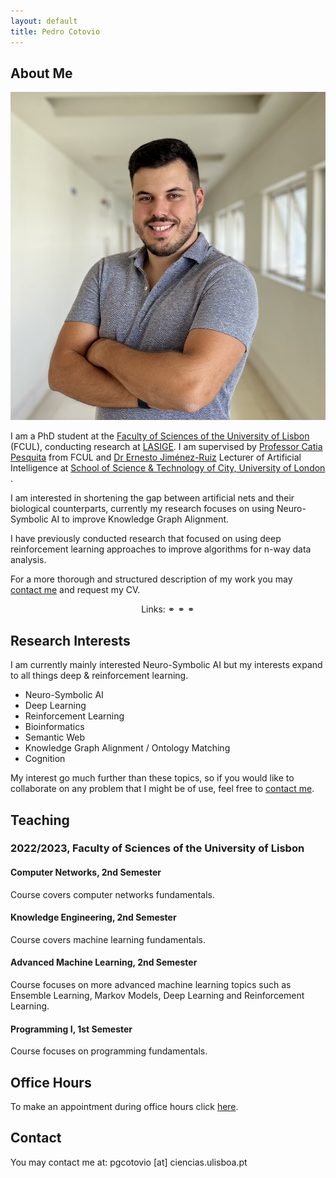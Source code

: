 ```yaml
---
layout: default
title: Pedro Cotovio
---
```


## About Me

<img class="profile-picture" src="me.jpeg">

I am a PhD student at the <a target="_blank" href="https://ciencias.ulisboa.pt/">Faculty of Sciences of the University of Lisbon</a> (FCUL), conducting research at <a target="_blank" href="https://www.lasige.pt/">LASIGE</a>. I am supervised by <a target="_blank" href="http://www.di.fc.ul.pt/~catiapesquita/">Professor Catia Pesquita</a> from FCUL and <a target="_blank" href="https://www.city.ac.uk/about/people/academics/ernesto-jimenez-ruiz">Dr Ernesto Jiménez-Ruiz</a> Lecturer of Artificial Intelligence at <a target="_blank" href="https://www.city.ac.uk/about/schools/science-technology">School of Science & Technology of City, University of London </a>.

I am interested in shortening the gap between artificial nets and their biological counterparts, currently my research focuses on using Neuro-Symbolic AI to improve Knowledge Graph Alignment.

I have previously conducted research that focused on using deep reinforcement learning approaches to improve algorithms for n-way data analysis.

For a more thorough and structured description of my work you may [contact me](#contact) and request my CV.

<p align="center">
Links:
  <a target="_blank" href="https://scholar.google.com/citations?user=HJy-H6sAAAAJ"><i class="fas fa-graduation-cap"></i></a> ⚭
  <a target="_blank" href="https://orcid.org/0000-0001-6724-899X"><i class="fab fa-orcid"></i></a> ⚭
  <a target="_blank" href="https://github.com/PedroCotovio/"><i class="fab fa-github"></i></a> ⚭
  <a target="_blank" href="https://www.linkedin.com/in/pedro-cotovio"><i class="fab fa-linkedin"></i></a>
</p>

## Research Interests

I am currently mainly interested Neuro-Symbolic AI but my interests expand to all things deep & reinforcement learning.

* Neuro-Symbolic AI
* Deep Learning
* Reinforcement Learning
* Bioinformatics
* Semantic Web
* Knowledge Graph Alignment / Ontology Matching
* Cognition

My interest go much further than these topics, so if you would like to collaborate on any problem that I might be of use, feel free to [contact me](#contact).

## Teaching

### 2022/2023, Faculty of Sciences of the University of Lisbon

#### Computer Networks, 2nd Semester

Course covers computer networks fundamentals.

#### Knowledge Engineering, 2nd Semester

Course covers machine learning fundamentals.

#### Advanced Machine Learning, 2nd Semester

Course focuses on more advanced machine learning topics such as Ensemble Learning, Markov Models, Deep Learning and Reinforcement Learning.

#### Programming I, 1st Semester

Course focuses on programming fundamentals.

[comment]: <> (## Science Communication)

[comment]: <> (## Publications)

## Office Hours

To make an appointment during office hours click [here](https://doodle.com/bp/pedrocotovio/-consultation-hours).

## Contact

You may contact me at: pgcotovio [at] ciencias.ulisboa.pt
